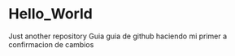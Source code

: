 # Hello_World
Just another repository
Guia guia de github haciendo mi primer a confirmacion de cambios
